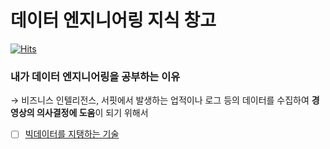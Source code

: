 # 데이터 엔지니어링 지식 창고

[![Hits](https://hits.seeyoufarm.com/api/count/incr/badge.svg?url=https%3A%2F%2Fgithub.com%2Fjodnddus%2Fdata-engineering-knowledge-base&count_bg=%2379C83D&title_bg=%23555555&icon=&icon_color=%23E7E7E7&title=hits&edge_flat=false)](https://hits.seeyoufarm.com)

### **내가 데이터 엔지니어링을 공부하는 이유**

→ 비즈니스 인텔리전스, 서핏에서 발생하는 업적이나 로그 등의 데이터를 수집하여 **경영상의 의사결정에 도움**이 되기 위해서

- [ ] [빅데이터를 지탱하는 기술](https://github.com/jodnddus/data-engineering-knowledge-base/wiki/%EB%B9%85%EB%8D%B0%EC%9D%B4%ED%84%B0%EB%A5%BC-%EC%A7%80%ED%83%B1%ED%95%98%EB%8A%94-%EA%B8%B0%EC%88%A0-%EC%A0%95%EB%A6%AC%ED%95%98%EB%A9%B0-%EC%9D%BD%EA%B8%B0)
